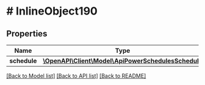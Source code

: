 # # InlineObject190

## Properties

Name | Type | Description | Notes
------------ | ------------- | ------------- | -------------
**schedule** | [**\OpenAPI\Client\Model\ApiPowerSchedulesSchedule**](ApiPowerSchedulesSchedule.md) |  |

[[Back to Model list]](../../README.md#models) [[Back to API list]](../../README.md#endpoints) [[Back to README]](../../README.md)
